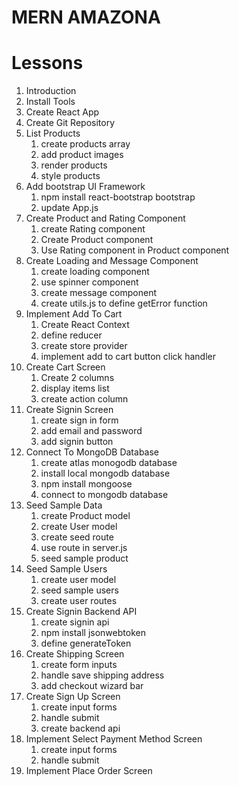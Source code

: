 # MERN AMAZONA

# Lessons

1. Introduction
2. Install Tools
3. Create React App
4. Create Git Repository
5. List Products
   1. create products array
   2. add product images
   3. render products
   4. style products
6. Add bootstrap UI Framework
   1. npm install react-bootstrap bootstrap
   2. update App.js
7. Create Product and Rating Component
   1. create Rating component
   2. Create Product component
   3. Use Rating component in Product component
8. Create Loading and Message Component
   1. create loading component
   2. use spinner component
   3. create message component
   4. create utils.js to define getError function
9. Implement Add To Cart
   1. Create React Context
   2. define reducer
   3. create store provider
   4. implement add to cart button click handler
10. Create Cart Screen
    1. Create 2 columns
    2. display items list
    3. create action column
11. Create Signin Screen
    1. create sign in form
    2. add email and password
    3. add signin button
12. Connect To MongoDB Database
    1. create atlas monogodb database
    2. install local mongodb database
    3. npm install mongoose
    4. connect to mongodb database
13. Seed Sample Data
    1. create Product model
    2. create User model
    3. create seed route
    4. use route in server.js
    5. seed sample product
14. Seed Sample Users
    1. create user model
    2. seed sample users
    3. create user routes
15. Create Signin Backend API
    1. create signin api
    2. npm install jsonwebtoken
    3. define generateToken
16. Create Shipping Screen
    1. create form inputs
    2. handle save shipping address
    3. add checkout wizard bar
17. Create Sign Up Screen
    1. create input forms
    2. handle submit
    3. create backend api
18. Implement Select Payment Method Screen
    1. create input forms
    2. handle submit
19. Implement Place Order Screen
